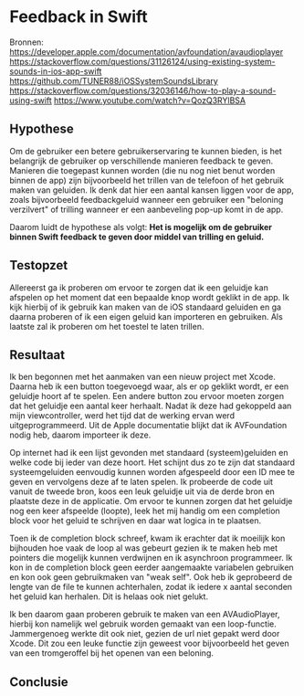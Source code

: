 # Feedback in Swift
Bronnen: 
https://developer.apple.com/documentation/avfoundation/avaudioplayer
https://stackoverflow.com/questions/31126124/using-existing-system-sounds-in-ios-app-swift
https://github.com/TUNER88/iOSSystemSoundsLibrary
https://stackoverflow.com/questions/32036146/how-to-play-a-sound-using-swift
https://www.youtube.com/watch?v=QozQ3RYlBSA

## Hypothese
Om de gebruiker een betere gebruikerservaring te kunnen bieden, is het belangrijk de gebruiker op verschillende manieren feedback te geven. Manieren die toegepast kunnen worden (die nu nog niet benut worden binnen de app) zijn bijvoorbeeld het trillen van de telefoon of het gebruik maken van geluiden. Ik denk dat hier een aantal kansen liggen voor de app, zoals bijvoorbeeld feedbackgeluid wanneer een gebruiker een "beloning verzilvert" of trilling wanneer er een aanbeveling pop-up komt in de app. 

Daarom luidt de hypothese als volgt:
**Het is mogelijk om de gebruiker binnen Swift feedback te geven door middel van trilling en geluid.**


## Testopzet
Allereerst ga ik proberen om ervoor te zorgen dat ik een geluidje kan afspelen op het moment dat een bepaalde knop wordt geklikt in de app. Ik kijk hierbij of ik gebruik kan maken van de iOS standaard geluiden en ga daarna proberen of ik een eigen geluid kan importeren en gebruiken. Als laatste zal ik proberen om het toestel te laten trillen. 

## Resultaat
Ik ben begonnen met het aanmaken van een nieuw project met Xcode. Daarna heb ik een button toegevoegd waar, als er op geklikt wordt, er een geluidje hoort af te spelen. Een andere button zou ervoor moeten zorgen dat het geluidje een aantal keer herhaalt. Nadat ik deze had gekoppeld aan mijn viewcontroller, werd het tijd dat de werking ervan werd uitgeprogrammeerd. Uit de Apple documentatie blijkt dat ik AVFoundation nodig heb, daarom importeer ik deze. 

Op internet had ik een lijst gevonden met standaard (systeem)geluiden en welke code bij ieder van deze hoort. Het schijnt dus zo te zijn dat standaard systeemgeluiden eenvoudig kunnen worden afgespeeld door een ID mee te geven en vervolgens deze af te laten spelen. Ik probeerde de code uit vanuit de tweede bron, koos een leuk geluidje uit via de derde bron en plaatste deze in de applicatie. Om ervoor te kunnen zorgen dat het geluidje nog een keer afspeelde (loopte), leek het mij handig om een completion block voor het geluid te schrijven en daar wat logica in te plaatsen.

Toen ik de completion block schreef, kwam ik erachter dat ik moeilijk kon bijhouden hoe vaak de loop al was gebeurt gezien ik te maken heb met pointers die mogelijk kunnen verdwijnen en ik asynchroon programmeer. Ik kon in de completion block geen eerder aangemaakte variabelen gebruiken en kon ook geen gebruikmaken van "weak self". Ook heb ik geprobeerd de lengte van de file te kunnen achterhalen, zodat ik iedere x aantal seconden het geluid kan herhalen. Dit is helaas ook niet gelukt. 

Ik ben daarom gaan proberen gebruik te maken van een AVAudioPlayer, hierbij kon namelijk wel gebruik worden gemaakt van een loop-functie. Jammergenoeg werkte dit ook niet, gezien de url niet gepakt werd door Xcode. Dit zou een leuke functie zijn geweest voor bijvoorbeeld het geven van een tromgeroffel bij het openen van een beloning. 

## Conclusie


